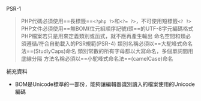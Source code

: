 PSR-1
>PHP代碼必須使用==長標籤==`<?php ?>`和`<?= ?>`，不可使用短標籤`<? ?>`
>PHP文件必須使用==無BOM(位元組順序記號)頭==的UTF-8字元編碼格式
>PHP檔案若只是用來定義類別或函式，就不應再產生輸出
>命名空間和類必須遵循/符合自動載入的PSR規範(PSR-4)
>類別名稱必須以==大駝峰式命名法==(StudlyCaps)命名
>類別常數的所有字母都以大寫命名，多個單詞間用底線分隔
>方法名稱必須以==小駝峰式命名法==(camelCase)命名

補充資料
- BOM是Unicode標準的一部份，能夠讓編輯器識別讀入的檔案使用的Unicode編碼